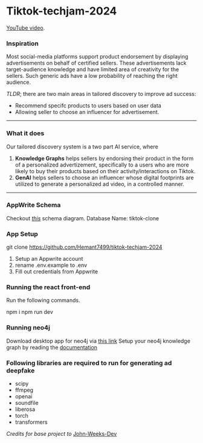 # Tiktok-techjam-2024
[YouTube video](https://www.youtube.com/watch?v=y_lUgQu1OBg).
### Inspiration
Most social-media platforms support product endorsement by displaying advertisements on behalf of certified sellers. These advertisements lack target-audience knowledge and have limited area of creativity for the sellers. Such generic ads have a low probability of reaching the right audience.

*TLDR*; there are two main areas in tailored discovery to improve ad success:

- Recommend specifc products to users based on user data
- Allowing seller to choose an influencer for advertisement.
***
### What it does
Our tailored discovery system is a two part AI service, where 
1. **Knowledge Graphs** helps sellers by endorsing their product in the form of a personalized advertizement, specifically to a users who are more likely to buy their products based on their activity/interactions on Tiktok.
2. **GenAI** helps sellers to choose an influencer whose digital footprints are utilized to generate a personalized ad video, in a controlled manner.
***

### AppWrite Schema
Checkout *[this](Appwrite_Schema.pdf)* schema diagram.
Database Name: tiktok-clone

### App Setup 


git clone https://github.com/Hemant7499/tiktok-techjam-2024


1. Setup an Appwrite account
2. rename .env.example to .env
3. Fill out credentials from Appwrite

### Running the react front-end
Run the following commands.
    

npm i
npm run dev


### Running neo4j 

Download desktop app for neo4j via [this link](https://neo4j.com/download/?utm_source=Google&utm_medium=PaidSearch&utm_campaign=Evergreen&utm_content=AMS-Search-SEMBrand-Evergreen-None-SEM-SEM-NonABM&utm_term=download%20neo4j&utm_adgroup=download&gad_source=1&gclid=Cj0KCQjw-ai0BhDPARIsAB6hmP6mZCwOuX6P7R-yJ8wVkIEVMTVHvrniUkLzSS1_WBHvJlYlPqZXe7YaAtldEALw_wcB)
Setup your neo4j knowledge graph by reading the [documentation](https://neo4j.com/docs/getting-started/get-started-with-neo4j/)

### Following libraries are required to run for generating ad deepfake
* scipy
* ffmpeg
* openai
* soundfile
* liberosa
* torch
* transformers

*Credits for base project to* [John-Weeks-Dev](https://github.com/John-Weeks-Dev/tiktok-clone-nextjs)
